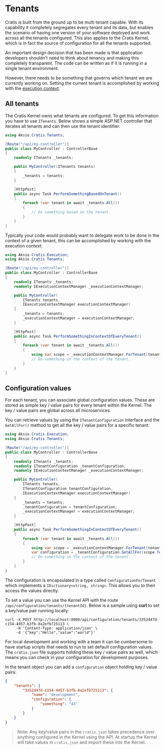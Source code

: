 # Tenants

Cratis is built from the ground up to be multi tenant capable.
With its capability it completely segregates every tenant and its data, but enables the scenario of having
one version of your software deployed and work across all the tenants configured. This also applies
to the Cratis Kernel, which is in fact the source of configuration for all the tenants supported.

An important design decision that has been made is that application developers shouldn't need to think
about tenancy and making this completely transparent. The code can be written as if it is running in a
single tenant environment.

However, there needs to be something that governs which tenant we are currently working on.
Setting the current tenant is accomplished by working with the [execution context](../../../fundamentals/execution-context.md).

## All tenants

The Cratis Kernel owns what tenants are configured. To get this information you have to use `ITenants`.
Below shows a simple ASP.NET controller that iterates all tenants and can then use the tenant identifier:

```csharp
using Aksio.Cratis.Tenants;

[Route("/api/my-controller")]
public class MyController : ControllerBase
{
    readonly ITenants _tenants;

    public MyController(ITenants tenants)
    {
        _tenants = tenants;
    }

    [HttpPost]
    public async Task PerformSomethingBasedOnTenant()
    {
        foreach (var tenant in await _tenants.All())
        {
            // Do something based on the tenant.
        }
    }
}
```

Typically your code would probably want to delegate work to be done in the context of a given tenant,
this can be accomplished by working with the execution context:

```csharp
using Aksio.Cratis.Execution;
using Aksio.Cratis.Tenants;

[Route("/api/my-controller")]
public class MyController : ControllerBase
{
    readonly ITenants _tenants;
    readonly IExecutionContextManager _executionContextManager;

    public MyController(
        ITenants tenants,
        IExecutionContextManager executionContextManager)
    {
        _tenants = tenants;
        _executionContextManager = executionContextManager;
    }

    [HttpPost]
    public async Task PerformSomethingInContextOfEveryTenant()
    {
        foreach (var tenant in await _tenants.All())
        {
            using var scope = _executionContextManager.ForTenant(tenant);
            // Do something in the context of the tenant.
        }
    }
}
```

## Configuration values

For each tenant, you can associate global configuration values. These are stored as simple key / value pairs for every tenant
within the Kernel. The key / value pairs are global across all microservices.

You can retrieve values by using the `ITenantConfiguration` interface and the `GetAllFor()` method to get all the
key / value pairs for a specific tenant:

```csharp
using Aksio.Cratis.Execution;
using Aksio.Cratis.Tenants;

[Route("/api/my-controller")]
public class MyController : ControllerBase
{
    readonly ITenants _tenants;
    readonly ITenantConfiguration _tenantConfiguration,
    readonly IExecutionContextManager _executionContextManager;

    public MyController(
        ITenants tenants,
        ITenantConfiguration tenantConfiguration,
        IExecutionContextManager executionContextManager)
    {
        _tenants = tenants;
        _tenantConfiguration = tenantConfiguration;
        _executionContextManager = executionContextManager;
    }

    [HttpPost]
    public async Task PerformSomethingInContextOfEveryTenant()
    {
        foreach (var tenant in await _tenants.All())
        {
            using var scope = _executionContextManager.ForTenant(tenant);
            var configuration = _tenantConfiguration.GetAllFor(scope.TenantId);
            // Do something in the context of the tenant.
        }
    }
}
```

The configuration is encapsulated in a type called `ConfigurationForTenant` which implements a `IDictionary<string, string>`.
This allows you to then access the values directly.

To set a value you can use the Kernel API with the route `/api/configuration/tenants/{tenantId}`.
Below is a sample using **curl** to set a key/value pair running locally:

```shell
curl -X POST http://localhost:8080/api/configuration/tenants/3352d47d-c154-4457-b3fb-8a2efb725113 \
     -H 'Content-Type: application/json' \
     -d '{"key":"Hello","value":"world"}'
```

For local development and working with a team it can be cumbersome to have startup scripts that needs to run to set
default configuration values. The `cratis.json` file supports holding these key / value pairs as well, which means you
can check in your configuration for development purposes.

In the tenant object you can add a `configuration` object holding key / value pairs:

```json
{
    "tenants": {
        "3352d47d-c154-4457-b3fb-8a2efb725113": {
            "name": "development",
            "configuration": {
                "something": "43"
            }
        }
    }
}
```

> Note: Any key/value pairs in the `cratis.json` takes precedence over anything configured in the Kernel using the API.
> At startup the Kernel will take values in `cratis.json` and import these into the Kernel.
